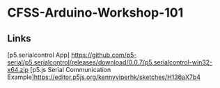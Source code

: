 # CFSS-Arduino-Workshop-101

## Links
[p5.serialcontrol App] https://github.com/p5-serial/p5.serialcontrol/releases/download/0.0.7/p5.serialcontrol-win32-x64.zip
[p5.js Serial Communication Example]https://editor.p5js.org/kennyviperhk/sketches/H136aX7b4
